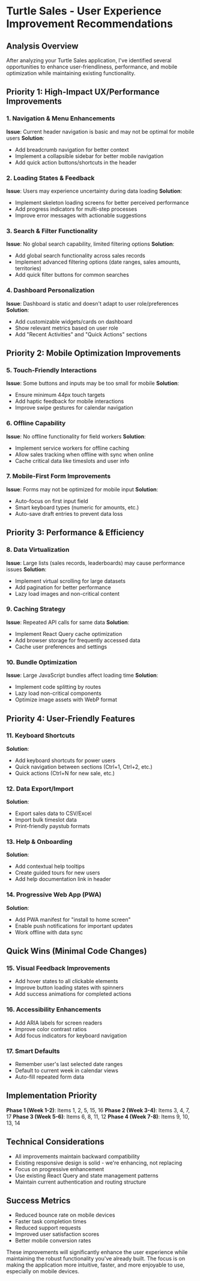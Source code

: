 # Turtle Sales - User Experience Improvement Recommendations

## Analysis Overview

After analyzing your Turtle Sales application, I've identified several opportunities to enhance user-friendliness, performance, and mobile optimization while maintaining existing functionality.

## Priority 1: High-Impact UX/Performance Improvements

### 1. Navigation & Menu Enhancements

**Issue**: Current header navigation is basic and may not be optimal for mobile users
**Solution**:

- Add breadcrumb navigation for better context
- Implement a collapsible sidebar for better mobile navigation
- Add quick action buttons/shortcuts in the header

### 2. Loading States & Feedback

**Issue**: Users may experience uncertainty during data loading
**Solution**:

- Implement skeleton loading screens for better perceived performance
- Add progress indicators for multi-step processes
- Improve error messages with actionable suggestions

### 3. Search & Filter Functionality

**Issue**: No global search capability, limited filtering options
**Solution**:

- Add global search functionality across sales records
- Implement advanced filtering options (date ranges, sales amounts, territories)
- Add quick filter buttons for common searches

### 4. Dashboard Personalization

**Issue**: Dashboard is static and doesn't adapt to user role/preferences
**Solution**:

- Add customizable widgets/cards on dashboard
- Show relevant metrics based on user role
- Add "Recent Activities" and "Quick Actions" sections

## Priority 2: Mobile Optimization Improvements

### 5. Touch-Friendly Interactions

**Issue**: Some buttons and inputs may be too small for mobile
**Solution**:

- Ensure minimum 44px touch targets
- Add haptic feedback for mobile interactions
- Improve swipe gestures for calendar navigation

### 6. Offline Capability

**Issue**: No offline functionality for field workers
**Solution**:

- Implement service workers for offline caching
- Allow sales tracking when offline with sync when online
- Cache critical data like timeslots and user info

### 7. Mobile-First Form Improvements

**Issue**: Forms may not be optimized for mobile input
**Solution**:

- Auto-focus on first input field
- Smart keyboard types (numeric for amounts, etc.)
- Auto-save draft entries to prevent data loss

## Priority 3: Performance & Efficiency

### 8. Data Virtualization

**Issue**: Large lists (sales records, leaderboards) may cause performance issues
**Solution**:

- Implement virtual scrolling for large datasets
- Add pagination for better performance
- Lazy load images and non-critical content

### 9. Caching Strategy

**Issue**: Repeated API calls for same data
**Solution**:

- Implement React Query cache optimization
- Add browser storage for frequently accessed data
- Cache user preferences and settings

### 10. Bundle Optimization

**Issue**: Large JavaScript bundles affect loading time
**Solution**:

- Implement code splitting by routes
- Lazy load non-critical components
- Optimize image assets with WebP format

## Priority 4: User-Friendly Features

### 11. Keyboard Shortcuts

**Solution**:

- Add keyboard shortcuts for power users
- Quick navigation between sections (Ctrl+1, Ctrl+2, etc.)
- Quick actions (Ctrl+N for new sale, etc.)

### 12. Data Export/Import

**Solution**:

- Export sales data to CSV/Excel
- Import bulk timeslot data
- Print-friendly paystub formats

### 13. Help & Onboarding

**Solution**:

- Add contextual help tooltips
- Create guided tours for new users
- Add help documentation link in header

### 14. Progressive Web App (PWA)

**Solution**:

- Add PWA manifest for "install to home screen"
- Enable push notifications for important updates
- Work offline with data sync

## Quick Wins (Minimal Code Changes)

### 15. Visual Feedback Improvements

- Add hover states to all clickable elements
- Improve button loading states with spinners
- Add success animations for completed actions

### 16. Accessibility Enhancements

- Add ARIA labels for screen readers
- Improve color contrast ratios
- Add focus indicators for keyboard navigation

### 17. Smart Defaults

- Remember user's last selected date ranges
- Default to current week in calendar views
- Auto-fill repeated form data

## Implementation Priority

**Phase 1 (Week 1-2)**: Items 1, 2, 5, 15, 16
**Phase 2 (Week 3-4)**: Items 3, 4, 7, 17
**Phase 3 (Week 5-6)**: Items 6, 8, 11, 12
**Phase 4 (Week 7-8)**: Items 9, 10, 13, 14

## Technical Considerations

- All improvements maintain backward compatibility
- Existing responsive design is solid - we're enhancing, not replacing
- Focus on progressive enhancement
- Use existing React Query and state management patterns
- Maintain current authentication and routing structure

## Success Metrics

- Reduced bounce rate on mobile devices
- Faster task completion times
- Reduced support requests
- Improved user satisfaction scores
- Better mobile conversion rates

These improvements will significantly enhance the user experience while maintaining the robust functionality you've already built. The focus is on making the application more intuitive, faster, and more enjoyable to use, especially on mobile devices.
